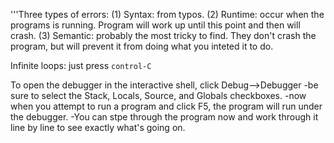 '''Three types of errors:
(1) Syntax: from typos.
(2) Runtime: occur when the programs is running. Program will work up until this point and then will crash.
(3) Semantic: probably the most tricky to find. They don't crash the program, but will prevent it from doing what you inteted it to do. 

Infinite loops: just press `control-C`

To open the debugger in the interactive shell, click Debug-->Debugger
-be sure to select the Stack, Locals, Source, and Globals checkboxes. 
-now when you attempt to run a program and click F5, the program will run under the debugger. 
-You can stpe through the program now and work through it line by line to see exactly what's going on. 
